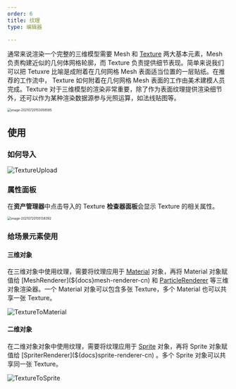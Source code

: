 ```yaml
---
order: 6
title: 纹理
type: 编辑器

---
```


通常来说渲染一个完整的三维模型需要 Mesh 和 [Texture](${docs}texture-cn) 两大基本元素，Mesh 负责构建近似的几何体网格轮廓，而 Texture 负责提供细节表现。简单来说我们可以把 Tetuxre 比喻是成附着在几何网格 Mesh 表面适当位置的一层贴纸。在推荐的工作流中， Texture 如何附着在几何网格 Mesh 表面的工作由美术建模人员完成。Texture 对于三维模型的渲染非常重要，除了作为表面纹理提供渲染细节外，还可以作为某种渲染数据源参与光照运算，如法线贴图等。

<img src="https://gw.alipayobjects.com/zos/OasisHub/1de98c9d-2999-40f5-bf07-bbf668cb00d6/image-20210720153058585.png" alt="image-20210720153058585" style="zoom:50%;" />



## 使用

### 如何导入

![TextureUpload](https://gw.alipayobjects.com/zos/OasisHub/c4aaec36-3781-42a9-8df6-58be14c659db/TextureUpload.gif)

### 属性面板

在**资产管理器**中点击导入的 Texture **检查器面板**会显示 Texture 的相关属性。

<img src="https://gw.alipayobjects.com/zos/OasisHub/d22803eb-b9ea-454a-87dd-fdf1694bd6ac/image-20210720155138392.png" alt="image-20210720155138392" style="zoom:50%;" />

### 给场景元素使用

#### 三维对象

在三维对象中使用纹理，需要将纹理应用于 [Material](${docs}material-cn) 对象，再将 Material 对象赋值给 [MeshRenderer](${docs}mesh-renderer-cn) 和 [ParticleRenderer](${docs}particle-renderer-cn) 等三维对象渲染器。一个 Material 对象可以包含多张 Texture，多个 Material 也可以共享一张 Texture。

![TextureToMaterial](https://gw.alipayobjects.com/zos/OasisHub/ba930f61-6ec7-49e8-814b-b6c24a078f0f/TextureToMaterial.gif)

#### 二维对象 

在二维对象对象中使用纹理，需要将纹理应用于 [Sprite](${docs}sprite-cn) 对象，再将 Sprite 对象赋值给 [SpriterRenderer](${docs}sprite-renderer-cn) 。多个 Sprite 对象可以共享同一张 Texture。

![TextureToSprite](https://gw.alipayobjects.com/zos/OasisHub/16109017-fe5e-45f8-bd66-51abfcedf60e/TextureToSprite.gif)